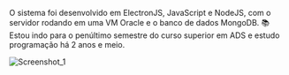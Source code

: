 O sistema foi desenvolvido em ElectronJS, JavaScript e NodeJS, com o servidor rodando em uma VM Oracle e o banco de dados MongoDB.
📚 Estou indo para o penúltimo semestre do curso superior em ADS e estudo programação há 2 anos e meio.

![Screenshot_1](https://github.com/user-attachments/assets/5b813393-3946-4663-be10-d481b4ff2d08)
